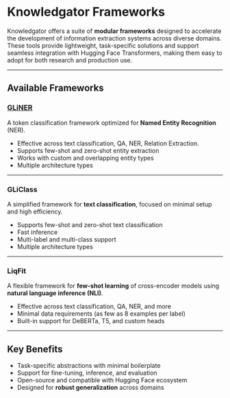 # Knowledgator Frameworks

Knowledgator offers a suite of **modular frameworks** designed to accelerate the development of information extraction systems across diverse domains. These tools provide lightweight, task-specific solutions and support seamless integration with Hugging Face Transformers, making them easy to adopt for both research and production use.

---

## Available Frameworks

### [GLiNER](gliner)
A token classification framework optimized for **Named Entity Recognition** (NER).
- Effective across text classification, QA, NER, Relation Extraction. 
- Supports few-shot and zero-shot entity extraction  
- Works with custom and overlapping entity types  
- Multiple architecture types

---

### GLiClass  
A simplified framework for **text classification**, focused on minimal setup and high efficiency.
- Supports few-shot and zero-shot text classification
- Fast inference  
- Multi-label and multi-class support  
- Multiple architecture types


---

### LiqFit  
A flexible framework for **few-shot learning** of cross-encoder models using **natural language inference (NLI)**.  
- Effective across text classification, QA, NER, and more  
- Minimal data requirements (as few as 8 examples per label)  
- Built-in support for DeBERTa, T5, and custom heads


---

## Key Benefits

- Task-specific abstractions with minimal boilerplate  
- Support for fine-tuning, inference, and evaluation  
- Open-source and compatible with Hugging Face ecosystem  
- Designed for **robust generalization** across domains  

